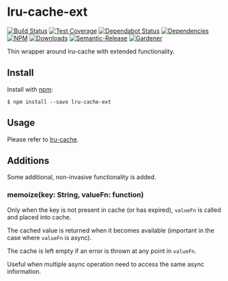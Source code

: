 # lru-cache-ext

[![Build Status](https://circleci.com/gh/blackflux/lru-cache-ext.png?style=shield)](https://circleci.com/gh/blackflux/lru-cache-ext)
[![Test Coverage](https://img.shields.io/coveralls/blackflux/lru-cache-ext/master.svg)](https://coveralls.io/github/blackflux/lru-cache-ext?branch=master)
[![Dependabot Status](https://api.dependabot.com/badges/status?host=github&repo=blackflux/lru-cache-ext)](https://dependabot.com)
[![Dependencies](https://david-dm.org/blackflux/lru-cache-ext/status.svg)](https://david-dm.org/blackflux/lru-cache-ext)
[![NPM](https://img.shields.io/npm/v/lru-cache-ext.svg)](https://www.npmjs.com/package/lru-cache-ext)
[![Downloads](https://img.shields.io/npm/dt/lru-cache-ext.svg)](https://www.npmjs.com/package/lru-cache-ext)
[![Semantic-Release](https://github.com/blackflux/js-gardener/blob/master/assets/icons/semver.svg)](https://github.com/semantic-release/semantic-release)
[![Gardener](https://github.com/blackflux/js-gardener/blob/master/assets/badge.svg)](https://github.com/blackflux/js-gardener)

Thin wrapper around lru-cache with extended functionality.

## Install

Install with [npm](https://www.npmjs.com/):

    $ npm install --save lru-cache-ext

## Usage

Please refer to [lru-cache](https://www.npmjs.com/package/lru-cache).

## Additions

Some additional, non-invasive functionality is added. 

### memoize(key: String, valueFn: function)

Only when the key is not present in cache (or has expired), `valueFn` is called and placed into cache.

The cached value is returned when it becomes available (important in the case where `valueFn` is async).

The cache is left empty if an error is thrown at any point in `valueFn`.

Useful when multiple async operation need to access the same async information.
